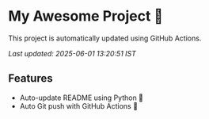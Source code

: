 # My Awesome Project 🚀

This project is automatically updated using GitHub Actions.

_Last updated: 2025-06-01 13:20:51 IST_

## Features
- Auto-update README using Python 🐍
- Auto Git push with GitHub Actions 🤖

